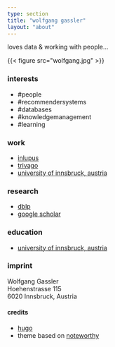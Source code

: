 ```yaml
---
type: section
title: "wolfgang gassler"
layout: "about"
---
```


loves data & working with people...

{{< figure src="wolfgang.jpg" >}}

### interests
* #people
* #recommendersystems
* #databases
* #knowledgemanagement
* #learning

### work
* [inlupus](https://inlupus.at)
* [trivago](https://company.trivago.com)
* [university of innsbruck, austria](https://dbis-informatik.uibk.ac.at)

### research
* [dblp](https://dblp.uni-trier.de/pers/hd/g/Gassler:Wolfgang.html)
* [google scholar](https://scholar.google.com/citations?user=NjS_p2QAAAAJ)

### education
* [university of innsbruck, austria](https://informatik.uibk.ac.at)

### imprint
Wolfgang Gassler  
Hoehenstrasse 115  
6020 Innsbruck, Austria  

#### credits
* [hugo](https://github.com/gohugoio)
* theme based on [noteworthy](https://github.com/kimcc/hugo-theme-noteworthy/)